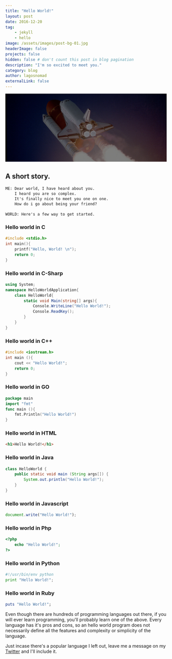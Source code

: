 ```yaml
---
title: "Hello World!"
layout: post
date: 2016-12-20 
tag: 
    - jekyll
    - hello
image: /assets/images/post-bg-01.jpg
headerImage: false
projects: false
hidden: false # don't count this post in blog pagination
description: "I'm so excited to meet you."
category: blog
author: lagosnomad
externalLink: false
---
```

![Hello World](../assets/images/post-bg-01.jpg)

<h2 class="section-heading">A short story.</h2>


```
ME: Dear world, I have heard about you.
    I heard you are so complex.
    It's finally nice to meet you one on one.
    How do i go about being your friend?

WORLD: Here's a few way to get started.    
```

### Hello world in C

``` c
#include <stdio.h>
int main(){
    printf("Hello, World! \n");
    return 0;
}
```


### Hello world in C-Sharp

``` c#
using System;
namespace HelloWorldApplication{
    class HelloWorld{
        static void Main(string[] args){
            Console.WriteLine("Hello World!");
            Console.ReadKey();
        }
    }
}
```


### Hello world in C++

``` c++
#include <iostream.h>
int main (){
    cout << "Hello World!";
    return 0;
}
```


### Hello world in GO


``` go
package main
import "fmt"
func main (){
    fmt.Println("Hello World!")
}
```


### Hello world in HTML

``` html
<h1>Hello World!</h1>
```


### Hello world in Java

``` java
class HelloWorld {
    public static void main (String args[]) {
        System.out.println("Hello World!");
    }
}
```


### Hello world in Javascript

``` js
document.write("Hello World!");
```


### Hello world in Php

``` php
<?php
    echo "Hello World!";
?>
```


### Hello world in Python

``` python
#!/usr/bin/env python
print "Hello World!";
```


### Hello world in Ruby

``` ruby
puts "Hello World!";
```


<p>Even though there are hundreds of programming languages out there,
    if you will ever learn programming, you'll probably learn one of the above.
    Every language has it's pros and cons, so an hello world program does not necessarily define
    all the features and complexity or simplicity of the language.
</p>

<p>Just incase there's a popular language I left out, leave me a message on my <a href="/">Twitter</a> and I'll include it.
</p>